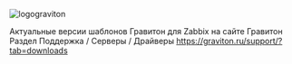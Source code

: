 ![logograviton](https://github.com/3LogicGroup/Graviton/assets/159758237/0a59c4b3-84cb-4db2-b50e-2f7431779bb5)

Актуальные версии шаблонов Гравитон для Zabbix на сайте Гравитон 
Раздел Поддержка / Серверы / Драйверы 
https://graviton.ru/support/?tab=downloads
